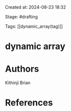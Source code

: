 Created at: 2024-08-23 18:32

Stage: #drafting
 
Tags: [[dynamic_array(tag)]]

# dynamic array


# Authors
Kithinji Brian

# References
